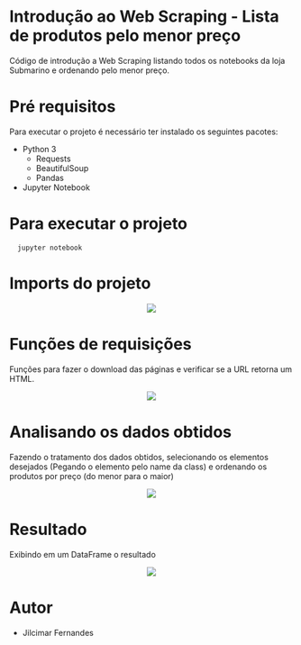 # Introdução ao Web Scraping - Lista de produtos pelo menor preço

Código de introdução a Web Scraping listando todos os notebooks da loja Submarino
e ordenando pelo menor preço.

# Pré requisitos

Para executar o projeto é necessário ter instalado os seguintes pacotes:
- Python 3
  * Requests
  * BeautifulSoup
  * Pandas
- Jupyter Notebook

# Para executar o projeto

```
  jupyter notebook
```

# Imports do projeto

<p align="center"><img src="https://github.com/jilcimar/web-scraping-jupyter/blob/master/products-list-lower-price/images/imports.png"></p>

# Funções de requisições

Funções para fazer o download das páginas e verificar se a URL retorna um HTML.
<p align="center"><img src="https://github.com/jilcimar/web-scraping-jupyter/blob/master/products-list-lower-price/images/functions.png"></p>

# Analisando os dados obtidos

Fazendo o tratamento dos dados obtidos, selecionando os elementos desejados (Pegando o elemento pelo name da class)
e ordenando os produtos por preço (do menor para o maior)

<p align="center"><img src="https://github.com/jilcimar/web-scraping-jupyter/blob/master/products-list-lower-price/images/treatment.png"></p>

# Resultado

Exibindo em um DataFrame o resultado
<p align="center"><img src="https://github.com/jilcimar/web-scraping-jupyter/blob/master/products-list-lower-price/images/result.png"></p>

# Autor
- Jilcimar Fernandes
